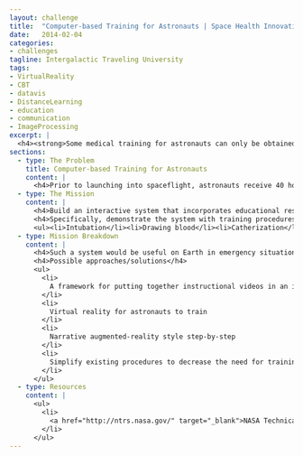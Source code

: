 ```yaml
---
layout: challenge
title:  "Computer-based Training for Astronauts | Space Health Innovation Challenge"
date:   2014-02-04
categories:
- challenges
tagline: Intergalactic Traveling University
tags:
- VirtualReality
- CBT
- datavis
- DistanceLearning
- education
- communication
- ImageProcessing
excerpt: |
  <h4><strong>Some medical training for astronauts can only be obtained by reading PDFs and is therefore unengaging.</strong>  Build an interactive system to help astronauts with training and refreshers while in space.</h4>
sections:
  - type: The Problem
    title: Computer-based Training for Astronauts
    content: |
      <h4>Prior to launching into spaceflight, astronauts receive 40 hours of training to learn everything about medicine for their missions.  <strong>Some medical training for astronauts is stored as PDFs and is therefore not engaging.</strong></h4>
  - type: The Mission
    content: |
      <h4>Build an interactive system that incorporates educational resources for astronauts while traveling in space.  This should require <strong>minimal Earth communication</strong> for continued learning or refreshers about previously learned procedures post-launch.</h4>
      <h4>Specifically, demonstrate the system with training procedures for: </h4>
      <ul><li>Intubation</li><li>Drawing blood</li><li>Catherization</li></ul>
  - type: Mission Breakdown
    content: |
      <h4>Such a system would be useful on Earth in emergency situations <strong>during camping or in rural areas with limited medical faculty</strong>.</h4>
      <h4>Possible approaches/solutions</h4>
      <ul>
        <li>
          A framework for putting together instructional videos in an immersive and interactive platform
        </li>
        <li>
          Virtual reality for astronauts to train
        </li>
        <li>
          Narrative augmented-reality style step-by-step
        </li>
        <li>
          Simplify existing procedures to decrease the need for training
        </li>
      </ul>
  - type: Resources
    content: |
      <ul>
        <li>
          <a href="http://ntrs.nasa.gov/" target="_blank">NASA Technical Reports Server</a>
        </li>
      </ul>
---
```

